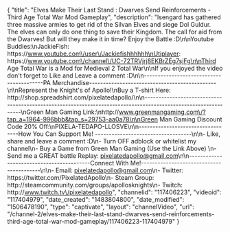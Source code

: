 {
    "title": "Elves Make Their Last Stand : Dwarves Send Reinforcements - Third Age Total War Mod Gameplay",
    "description": "Isengard has gathered three massive armies to get rid of the Silvan Elves and siege Dol Guldur.  The elves can only do one thing to save their Kingdom.  The call for aid from the Dwarves!  But will they make it in time?  Enjoy the Battle :D\n\nYoutube Buddies:\nJackieFish: https:\/\/www.youtube.com\/user\/Jackiefishhhhhh\nUtiplayer: https:\/\/www.youtube.com\/channel\/UC-72TRVjrj8EKBrZEg7sjFg\n\nThird Age Total War is a Mod for Medieval 2 Total War\n\nIf you enjoyed the video don't forget to Like and Leave a comment :D\n\n-----------------------------------------PA Merchandise----------------------------------------------\n\nRepresent the Knight's of Apollo!\nBuy a T-shirt Here: http:\/\/shop.spreadshirt.com\/pixelatedapollo\/\n\n---------------------------------------------------------------------------------------------------------------\nGreen Man Gaming Link:\nhttp:\/\/www.greenmangaming.com\/?tap_a=1964-996bbb&tap_s=29753-aa0a78\n\nGreen Man Gaming Discount Code 20% Off:\nPIXELA-TEDAPO-LLOSVE\n\n----------------------------------How You Can Support Me! -----------------------------------\n\n- Like, share and leave a comment :D\n- Turn OFF adblock or whitelist my channel\n- Buy a Game from Green Man Gaming (Use the Link Above) \n- Send me a GREAT battle Replay: pixelatedapollo@gmail.com\n\n------------------------------------------Connect With Me!-----------------------------------------\n\n- Email: pixelatedapollo@gmail.com\n- Twitter: https:\/\/twitter.com\/PixelatedApollo\n- Steam Group:  http:\/\/steamcommunity.com\/groups\/apollosknights\n- Twitch: http:\/\/www.twitch.tv\/pixelatedapollo",
    "channelid": "117406223",
    "videoid": "117404979",
    "date_created": "1483804800",
    "date_modified": "1506478190",
    "type": "captivate",
    "layout": "channelVideo",
    "url": "\/channel-2\/elves-make-their-last-stand-dwarves-send-reinforcements-third-age-total-war-mod-gameplay\/117406223-117404979"
}